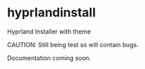 # hyprlandinstall
Hyprland Installer with theme


CAUTION: Still being test so will contain bugs. 

Documentation coming soon.
